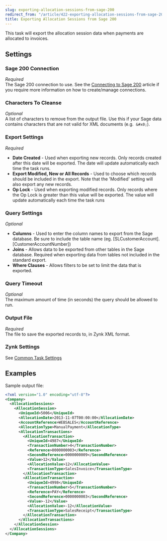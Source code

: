 ```yaml
---
slug: exporting-allocation-sessions-from-sage-200
redirect_from: "/article/422-exporting-allocation-sessions-from-sage-200"
title: Exporting Allocation Sessions from Sage 200
---
```

This task will export the allocation session data when payments are allocated to invoices.

## Settings
### Sage 200 Connection
_Required_  
The Sage 200 connection to use.  See the [Connecting to Sage 200](connecting-to-sage-200) article if you require more information on how to create/manage connections.

### Characters To Cleanse
_Optional_  
A list of characters to remove from the output file. Use this if your Sage data contains characters that are not valid for XML documents (e.g. 	`&#x0;`).

### Export Settings
_Required_  

 * **Date Created** - Used when exporting new records. Only records created after this date will be exported. The date will update automatically each time the task runs.
 * **Export Modified, New or All Records** - Used to choose which records should be included in the export. Note that the 'Modified' setting will also export any new records.
 * **Op Lock** - Used when exporting modified records. Only records where the Op Lock is greater than this value will be exported. The value will update automatically each time the task runs

### Query Settings
_Optional_  

 * **Columns** - Used to enter the column names to export from the Sage database. Be sure to include the table name (eg. [SLCustomerAccount].[CustomerAccountNumber])
 * **Joins** - Allows data to be exported from other tables in the Sage database. Required when exporting data from tables not included in the standard export.
 * **Where Clauses** - Allows filters to be set to limit the data that is exported.

### Query Timeout
_Optional_  
The maximum amount of time (in seconds) the query should be allowed to run.

### Output File 
_Required_  
The file to save the exported records to, in Zynk XML format.

### Zynk Settings
See [Common Task Settings](common-task-settings)

## Examples


Sample output file:

```xml
<?xml version="1.0" encoding="utf-8"?>
<Company>
  <AllocationSessions>
    <AllocationSession>
      <UniqueId>5006</UniqueId>
      <AllocationDate>2013-11-07T00:00:00</AllocationDate>
      <AccountReference>WEBSALES</AccountReference>
      <AllocationType>ManualPayment</AllocationType>
      <AllocationTransactions>
        <AllocationTransaction>
          <UniqueId>4987</UniqueId>
          <TransactionNumber>4</TransactionNumber>
          <Reference>0000000003</Reference>
          <SecondReference>0000000009</SecondReference>
          <Value>12</Value>
          <AllocationValue>12</AllocationValue>
          <TransactionType>SalesInvoice</TransactionType>
        </AllocationTransaction>
        <AllocationTransaction>
          <UniqueId>4998</UniqueId>
          <TransactionNumber>5</TransactionNumber>
          <Reference>PAY</Reference>
          <SecondReference>0000000003</SecondReference>
          <Value>-12</Value>
          <AllocationValue>-12</AllocationValue>
          <TransactionType>SalesReceipt</TransactionType>
        </AllocationTransaction>
      </AllocationTransactions>
    </AllocationSession>
  </AllocationSessions>
</Company>
```